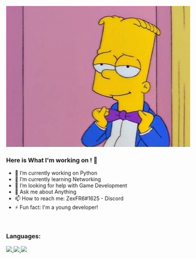 <img src="bart.gif">

### Here is What I'm working on !  👋




- 🔭 I’m currently working on Python
- 🌱 I’m currently learning Networking
- 🤔 I’m looking for help with Game Development
- 💬 Ask me about Anything
- 📫 How to reach me: ZexFR6#1625 - Discord
- ⚡ Fun fact: I'm a young developer!

<br>


### Languages:

<a href="https://www.python.org" target="_blank"> <img src="https://img.icons8.com/color/48/000000/python.png"/> </a>
<a href="https://www.w3schools.com/" target="_blank"> <img src="https://img.icons8.com/color/48/000000/html-5.png"/> </a> 
<a href="https://developer.mozilla.org/en-US/docs/Web/JavaScript" target="_blank"> <img src="https://img.icons8.com/color/48/000000/javascript.png"/> </a> 
